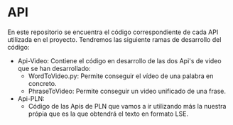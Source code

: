 API
==========
En este repositorio se encuentra el código correspondiente de cada API utilizada en el proyecto. Tendremos las siguiente ramas de desarrollo del código:

+ Api-Video: Contiene el código en desarrollo de las dos Api's de video que se han desarrollado:
   - WordToVideo.py: Permite conseguir el vídeo de una palabra en concreto.
   - PhraseToVideo: Permite conseguir un video unificado de una frase.
+ Api-PLN:
  - Código de las Apis de PLN que vamos a ir utilizando más la nuestra própia que es la que obtendrá el texto en 
    formato LSE.

